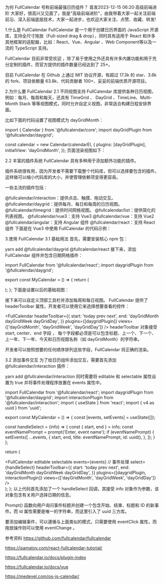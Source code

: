 为何 FullCalendar 号称前端最强日历组件？
首发2023-12-15 06:20·高级前端进阶
大家好，很高兴又见面了，我是"高级前端进阶"，由我带着大家一起关注前端前沿、深入前端底层技术，大家一起进步，也欢迎大家关注、点赞、收藏、转发!


1.什么是 FullCalendar
FullCalendar 是一个用于创建日历界面的 JavaScript 开源库，支持全尺寸拖放（Full-sized drag & drop），同时具有适用于 React 和许多其他框架的适配器，比如：React、Vue、Angular 、Web Component等以及一流的 TypeScript 支持。

FullCalendar 目前非常受欢迎 ，除了易于使用之外还具有许多内置功能和用于充分定制的插件，而官方提供的插件数量已经达到了 25+。

目前 FullCalendar 在 Github 上通过 MIT 协议开源，有超过 17.3k 的 star、3.6k 的 fork、项目依赖量 63.8k、代码贡献者 100+、妥妥的前端优质开源项目。

2.为什么要 FullCalendar
2.1 不同视图支持
FullCalendar 库提供各种日历视图，例如：每月、每周和每天，还具有 TimeGrid 、 DayGrid 、TimeLine、Multi-Month Stack 等等视图模式，同时允许自定义视图，非常适合构建日程安排界面。

比如下面的代码设置了视图模式为 dayGridMonth：

import { Calendar } from '@fullcalendar/core';
import dayGridPlugin from '@fullcalendar/daygrid';

const calendar = new Calendar(calendarEl, {
  plugins: [dayGridPlugin],
  initialView: 'dayGridMonth',
});
页面渲染视图如下：


2.2 丰富的插件系统
FullCalendar 具有多种用于添加额外功能的插件。

插件系统很有用，因为开发者不需要下载整个代码库，但可以选择要包含的插件。 这样做可以缩小代码库的大小，并使管理依赖项变得更容易。

一些主流的插件包括：

@fullcalendar/interaction：提供点击、触摸、拖动交互。
@fullcalendar/daygrid：提供每月、每日和每周的日历视图。
@fullcalendar/timegrid：提供时间网格视图。
@fullcalendar/list：提供简化的列表视图。
@fullcalendar/vue3：支持 Vue3
@fullcalendar/vue：支持 Vue2
@fullcalendar/angular：支持 Angular 组件
@fullcalendar/react：支持 React 组件
下面是在 Vue3 中使用 FullCalendar 的代码示例：

<script>
import FullCalendar from '@fullcalendar/vue3'
import dayGridPlugin from '@fullcalendar/daygrid'
import interactionPlugin from '@fullcalendar/interaction'
export default {
  components: {
    FullCalendar
     // make the <FullCalendar> tag available
  },
  data() {
    return {
      calendarOptions: {
        plugins: [ dayGridPlugin, interactionPlugin ],
        initialView: 'dayGridMonth'
      }
    }
  }
}
</script>
<template>
  <FullCalendar :options="calendarOptions" />
</template>
3.使用 FullCalendar
3.1 基础用法
首先，需要安装核心 npm 包：

yarn add @fullcalendar/daygrid @fullcalendar/react
接下来，添加 FullCalendar 组件并包含日期网格插件：

import FullCalendar from '@fullcalendar/react';
import daygridPlugin from '@fullcalendar/daygrid';

export const MyCalendar = () => {
  return (
    <div>
      <FullCalendar plugins={[daygridPlugin]} />
    </div>
  );
};
下面是设置以后的基础视图：


接下来可以自定义顶部工具栏并添加每周和每日视图。 FullCalendar 提供了 headerToolbar 属性，开发者可以使用它来选择想要查看的控件：

<FullCalendar
  headerToolbar={{
    start: 'today prev next',
    end: 'dayGridMonth dayGridWeek dayGridDay',
  }}
  plugins={[daygridPlugin]}
  views={['dayGridMonth', 'dayGridWeek', 'dayGridDay']}
/>
headerToolbar 对象接受 start, center、end 字段 ， 每个字段都必须是可以包含标题、上一个、下一个、上一年、下一年、今天和日历视图名称（如 dayGridMonth）的字符串。

开发者可以按照想要的任何顺序排列这些字段，FullCalendar 将正确的渲染。


3.2 添加事件交互
为了给日历组件添加交互，需要首先添加 @fullcalendar/interaction 插件：

yarn add @fullcalendar/interaction
同时需要将 editable 和 selectable 属性设置为 true 并将事件处理程序放置在 events 属性中。

import FullCalendar from '@fullcalendar/react';
import daygridPlugin from '@fullcalendar/daygrid';
import interactionPlugin from '@fullcalendar/interaction';
import { useState } from 'react';
import { v4 as uuid } from 'uuid';

export const MyCalendar = () => {
  const [events, setEvents] = useState([]);

  const handleSelect = (info) => {
    const { start, end } = info;
    const eventNamePrompt = prompt('Enter, event name');
    if (eventNamePrompt) {
      setEvents([
        ...events,
        {
          start,
          end,
          title: eventNamePrompt,
          id: uuid(),
        },
      ]);
    }
  };

  return (
    <div>
      <FullCalendar
        editable
        selectable
        events={events}
        // 事件处理
        select={handleSelect}
        headerToolbar={{
          start: 'today prev next',
          end: 'dayGridMonth dayGridWeek dayGridDay',
        }}
        plugins={[daygridPlugin, interactionPlugin]}
        views={['dayGridMonth', 'dayGridWeek', 'dayGridDay']}
      />
    </div>
  );
};
以上代码首先添加了一个 handleSelect 回调，其接受 info 对象作为参数，该对象包含有关用户选择日期的信息。

Prompt() 函数向用户询问事件标题并创建一个包含开始、结束、标题和 ID 的新事件。而 id 属性需要是唯一的字符串，而这里引入了 uuid 三方库。

要添加编辑事件，可以遵循与上面类似的模式，只需要使用 eventClick 属性，而拖放操作则可以使用 eventChange 。

参考资料
https://github.com/fullcalendar/fullcalendar

https://isamatov.com/react-fullcalendar-tutorial/

https://fullcalendar.io/docs/plugin-index

https://fullcalendar.io/docs/vue

https://medevel.com/os-js-calendar/
